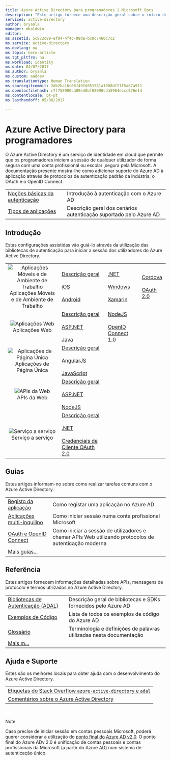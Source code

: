 ```yaml
---
title: Azure Active Directory para programadores | Microsoft Docs
description: "Este artigo fornece uma descrição geral sobre o início de sessão nas contas profissionais e escolares da Microsoft através do Azure Active Directory."
services: active-directory
author: bryanla
manager: mbaldwin
editor: 
ms.assetid: 5c872c89-ef04-4f4c-98de-bc0c7460c7c2
ms.service: active-directory
ms.devlang: na
ms.topic: hero-article
ms.tgt_pltfrm: na
ms.workload: identity
ms.date: 04/07/2017
ms.author: bryanla
ms.custom: aaddev
ms.translationtype: Human Translation
ms.sourcegitcommit: 2db2ba16c06f49fd851581a1088df21f5a87a911
ms.openlocfilehash: c7f758900ca89ed8bf08090cda5964eccc876e1d
ms.contentlocale: pt-pt
ms.lasthandoff: 05/08/2017

---
```

# <a name="azure-active-directory-for-developers"></a>Azure Active Directory para programadores
O Azure Active Directory é um serviço de identidade em cloud que permite que os programadores iniciem a sessão de qualquer utilizador de forma segura com uma conta profissional ou escolar ,segura pela Microsoft.  A documentação presente mostra-lhe como adicionar suporte do Azure AD à aplicação através de protocolos de autenticação padrão da indústria, o OAuth e o OpenID Connect.

| | |
| --- | --- |
|[Noções básicas da autenticação](active-directory-authentication-scenarios.md) | Introdução à autenticação com o Azure AD |
|[Tipos de aplicações](active-directory-authentication-scenarios.md#application-types-and-scenarios) | Descrição geral dos cenários autenticação suportado pelo Azure AD |                                
                                                                              
## <a name="get-started"></a>Introdução
Estas configurações assistidas vão guiá-lo através da utilização das bibliotecas de autenticação para iniciar a sessão dos utilizadores do Azure Active Directory.

|  |  |  |  |
| --- | --- | --- | --- |
| <center>![Aplicações Móveis e de Ambiente de Trabalho](./media/active-directory-developers-guide/NativeApp_Icon.png)<br />Aplicações Móveis e de Ambiente de Trabalho</center> | [Descrição geral](active-directory-authentication-scenarios.md#native-application-to-web-api)<br /><br />[iOS](active-directory-devquickstarts-ios.md)<br /><br />[Android](active-directory-devquickstarts-android.md) | [.NET](active-directory-devquickstarts-dotnet.md)<br /><br />[Windows](active-directory-devquickstarts-windowsstore.md)<br /><br />[Xamarin](active-directory-devquickstarts-xamarin.md) | [Cordova](active-directory-devquickstarts-cordova.md)<br /><br />[OAuth 2.0](active-directory-protocols-oauth-code.md) |
| <center>![Aplicações Web](./media/active-directory-developers-guide/Web_app.png)<br />Aplicações Web</center> | [Descrição geral](active-directory-authentication-scenarios.md#web-browser-to-web-application)<br /><br />[ASP.NET](active-directory-devquickstarts-webapp-dotnet.md)<br /><br />[Java](active-directory-devquickstarts-webapp-java.md) | [NodeJS](active-directory-devquickstarts-openidconnect-nodejs.md)<br /><br />[OpenID Connect 1.0](active-directory-protocols-openid-connect-code.md) |  |
| <center>![Aplicações de Página Única](./media/active-directory-developers-guide/SPA.png)<br />Aplicações de Página Única</center> | [Descrição geral](active-directory-authentication-scenarios.md#single-page-application-spa)<br /><br />[AngularJS](active-directory-devquickstarts-angular.md)<br /><br />[JavaScript]((https://github.com/Azure-Samples/active-directory-javascript-singlepageapp-dotnet-webapi)) |  |  |
| <center>![APIs da Web](./media/active-directory-developers-guide/Web_API.png)<br />APIs da Web</center> | [Descrição geral](active-directory-authentication-scenarios.md#web-application-to-web-api)<br /><br />[ASP.NET](active-directory-devquickstarts-webapi-dotnet.md)<br /><br />[NodeJS](active-directory-devquickstarts-webapi-nodejs.md) | &nbsp; |
| <center>![Serviço a serviço](./media/active-directory-developers-guide/Service_App.png)<br />Serviço a serviço</center> | [Descrição geral](active-directory-authentication-scenarios.md#daemon-or-server-application-to-web-api)<br /><br />[.NET](active-directory-code-samples.md#server-or-daemon-application-to-web-api)<br /><br />[Credenciais de Cliente OAuth 2.0](active-directory-protocols-oauth-service-to-service.md) |  |

## <a name="guides"></a>Guias
Estes artigos informam-no sobre como realizar tarefas comuns com o Azure Active Directory.

|                                                                           |  |
|---------------------------------------------------------------------------| --- |
|[Registo da aplicação](active-directory-integrating-applications.md)           | Como registar uma aplicação no Azure AD |
|[Aplicações multi-inquilino](active-directory-devhowto-multi-tenant-overview.md)    | Como iniciar sessão numa conta profissional Microsoft |
|[OAuth e OpenID Connect](active-directory-protocols-openid-connect-code.md)| Como iniciar a sessão de utilizadores e chamar APIs Web utilizando protocolos de autenticação moderna |
|[Mais guias...](active-directory-developers-guide-index.md#guides)        |     |

## <a name="reference"></a>Referência
Estes artigos fornecem informações detalhadas sobre APIs, mensagens de protocolo e termos utilizados no Azure Active Directory.

|                                                                                   | |
| ----------------------------------------------------------------------------------| --- |
| [Bibliotecas de Autenticação (ADAL)](active-directory-authentication-libraries.md)   | Descrição geral de bibliotecas e SDKs fornecidos pelo Azure AD |
| [Exemplos de Código](active-directory-code-samples.md)                                  | Lista de todos os exemplos de código do Azure AD |
| [Glossário](active-directory-dev-glossary.md)                                      | Terminologia e definições de palavras utilizadas nesta documentação |
| [Mais m...](active-directory-developers-guide-index.md#reference)|     |

## <a name="help--support"></a>Ajuda e Suporte
Estes são os melhores locais para obter ajuda com o desenvolvimento do Azure Active Directory.

|  |  
|---|
|[Etiquetas do Stack Overflow `azure-active-directory` e `adal`](http://stackoverflow.com/questions/tagged/azure-active-directory+or+adal)      |
|[Comentários sobre o Azure Active Directory](https://feedback.azure.com/forums/169401-azure-active-directory/category/164757-developer-experiences)|

<br />

> [!NOTE]
> Caso precise de iniciar sessão em contas pessoais Microsoft, poderá querer considerar a utilização do [ponto final do Azure AD v2.0](active-directory-appmodel-v2-overview.md).  O ponto final do Azure ADv 2.0 é unificação de contas pessoais e contas profissionais da Microsoft (a partir do Azure AD) num sistema de autenticação único.

